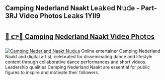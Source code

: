 ## Camping Nederland Naakt Le𝚊k𝚎d N𝚞𝚍e - Part-3RJ Vid𝚎o Photos Le𝚊ks 1YII9

# <h2><a href="http://fb1qih.evod.top/?m=Camping+Nederland+Naakt">🔗 👉🔴 Camping Nederland Naakt Vid𝚎o Ph𝚘t𝚘s</a></h2>

[![Camping Nederland Naakt N𝚞d𝚎s](https://i.imgur.com/8V9OHl7.gif)](http://fb1qih.evod.top/?m=Camping+Nederland+Naakt)
Online entertainer Camping Nederland Naakt and digital artist, celebrated for disseminating dance and lifestyle content through collaborative dance performances and short videos. Leadership qualities Camping Nederland Naakt are essential for public figures to inspire and motivate their followers. 
